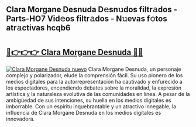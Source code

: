 ## Clara Morgane Desnuda D𝚎sn𝚞dos filtr𝚊dos - Parts-HO7 Vid𝚎os filtr𝚊dos - N𝚞evas f𝚘tos atr𝚊ctivas hcqb6

# <h2><a href="http://mb0mv14.tromn.icu/?c=Clara+Morgane+Desnuda">🔗👉👉👉 Clara Morgane Desnuda 🔗🔗</a></h2>

[![Clara Morgane Desnuda nuevo](https://i.imgur.com/pEAQMta.gif)](http://mb0mv14.tromn.icu/?c=Clara+Morgane+Desnuda)
Clara Morgane Desnuda, un personaje complejo y polarizador, elude la comprensión fácil. Su uso pionero de los medios digitales para la autorrepresentación ha cautivado y enfurecido a los espectadores, encendiendo debates sobre la moralidad, la expresión artística y la naturaleza evolutiva de las comunidades en línea. A pesar de la ambigüedad de sus intenciones, su huella en los medios digitales es imborrable. Con un espíritu inquebrantable y un atractivo innegable, la influencia de Clara Morgane Desnuda en los medios digitales es innovadora.
